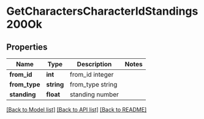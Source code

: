 # GetCharactersCharacterIdStandings200Ok

## Properties
Name | Type | Description | Notes
------------ | ------------- | ------------- | -------------
**from_id** | **int** | from_id integer | 
**from_type** | **string** | from_type string | 
**standing** | **float** | standing number | 

[[Back to Model list]](../README.md#documentation-for-models) [[Back to API list]](../README.md#documentation-for-api-endpoints) [[Back to README]](../README.md)


